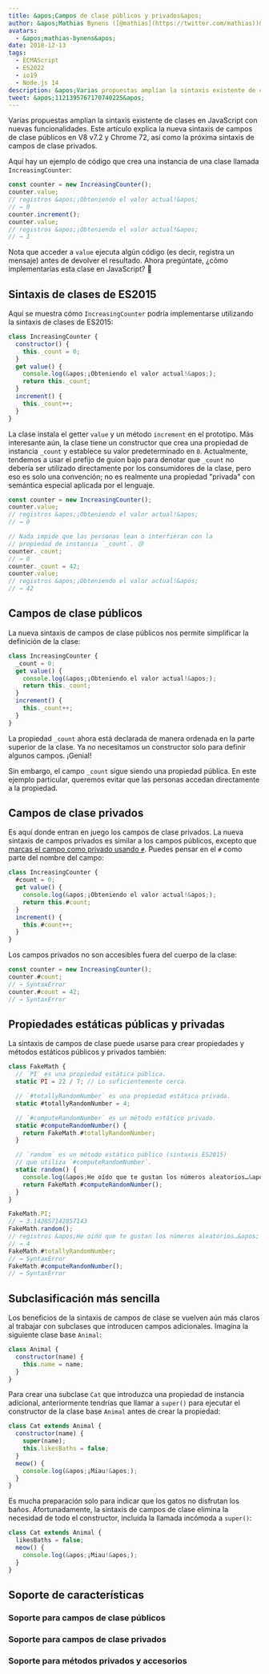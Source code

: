 ```yaml
---
title: &apos;Campos de clase públicos y privados&apos;
author: &apos;Mathias Bynens ([@mathias](https://twitter.com/mathias))&apos;
avatars:
  - &apos;mathias-bynens&apos;
date: 2018-12-13
tags:
  - ECMAScript
  - ES2022
  - io19
  - Node.js 14
description: &apos;Varias propuestas amplían la sintaxis existente de clases en JavaScript con nuevas funcionalidades. Este artículo explica la nueva sintaxis de campos de clase públicos en V8 v7.2 y Chrome 72, así como la próxima sintaxis de campos de clase privados.&apos;
tweet: &apos;1121395767170740225&apos;
---
```

Varias propuestas amplían la sintaxis existente de clases en JavaScript con nuevas funcionalidades. Este artículo explica la nueva sintaxis de campos de clase públicos en V8 v7.2 y Chrome 72, así como la próxima sintaxis de campos de clase privados.

Aquí hay un ejemplo de código que crea una instancia de una clase llamada `IncreasingCounter`:

```js
const counter = new IncreasingCounter();
counter.value;
// registros &apos;¡Obteniendo el valor actual!&apos;
// → 0
counter.increment();
counter.value;
// registros &apos;¡Obteniendo el valor actual!&apos;
// → 1
```

Nota que acceder a `value` ejecuta algún código (es decir, registra un mensaje) antes de devolver el resultado. Ahora pregúntate, ¿cómo implementarías esta clase en JavaScript? 🤔

## Sintaxis de clases de ES2015

Aquí se muestra cómo `IncreasingCounter` podría implementarse utilizando la sintaxis de clases de ES2015:

```js
class IncreasingCounter {
  constructor() {
    this._count = 0;
  }
  get value() {
    console.log(&apos;¡Obteniendo el valor actual!&apos;);
    return this._count;
  }
  increment() {
    this._count++;
  }
}
```

La clase instala el getter `value` y un método `increment` en el prototipo. Más interesante aún, la clase tiene un constructor que crea una propiedad de instancia `_count` y establece su valor predeterminado en `0`. Actualmente, tendemos a usar el prefijo de guion bajo para denotar que `_count` no debería ser utilizado directamente por los consumidores de la clase, pero eso es solo una convención; no es realmente una propiedad "privada" con semántica especial aplicada por el lenguaje.

<!--truncate-->
```js
const counter = new IncreasingCounter();
counter.value;
// registros &apos;¡Obteniendo el valor actual!&apos;
// → 0

// Nada impide que las personas lean o interfieran con la
// propiedad de instancia `_count`. 😢
counter._count;
// → 0
counter._count = 42;
counter.value;
// registros &apos;¡Obteniendo el valor actual!&apos;
// → 42
```

## Campos de clase públicos

La nueva sintaxis de campos de clase públicos nos permite simplificar la definición de la clase:

```js
class IncreasingCounter {
  _count = 0;
  get value() {
    console.log(&apos;¡Obteniendo el valor actual!&apos;);
    return this._count;
  }
  increment() {
    this._count++;
  }
}
```

La propiedad `_count` ahora está declarada de manera ordenada en la parte superior de la clase. Ya no necesitamos un constructor solo para definir algunos campos. ¡Genial!

Sin embargo, el campo `_count` sigue siendo una propiedad pública. En este ejemplo particular, queremos evitar que las personas accedan directamente a la propiedad.

## Campos de clase privados

Es aquí donde entran en juego los campos de clase privados. La nueva sintaxis de campos privados es similar a los campos públicos, excepto que [marcas el campo como privado usando `#`](https://github.com/tc39/proposal-class-fields/blob/master/PRIVATE_SYNTAX_FAQ.md). Puedes pensar en el `#` como parte del nombre del campo:

```js
class IncreasingCounter {
  #count = 0;
  get value() {
    console.log(&apos;¡Obteniendo el valor actual!&apos;);
    return this.#count;
  }
  increment() {
    this.#count++;
  }
}
```

Los campos privados no son accesibles fuera del cuerpo de la clase:

```js
const counter = new IncreasingCounter();
counter.#count;
// → SyntaxError
counter.#count = 42;
// → SyntaxError
```

## Propiedades estáticas públicas y privadas

La sintaxis de campos de clase puede usarse para crear propiedades y métodos estáticos públicos y privados también:

```js
class FakeMath {
  // `PI` es una propiedad estática pública.
  static PI = 22 / 7; // Lo suficientemente cerca.

  // `#totallyRandomNumber` es una propiedad estática privada.
  static #totallyRandomNumber = 4;

  // `#computeRandomNumber` es un método estático privado.
  static #computeRandomNumber() {
    return FakeMath.#totallyRandomNumber;
  }

  // `random` es un método estático público (sintaxis ES2015)
  // que utiliza `#computeRandomNumber`.
  static random() {
    console.log(&apos;He oído que te gustan los números aleatorios…&apos;);
    return FakeMath.#computeRandomNumber();
  }
}

FakeMath.PI;
// → 3.142857142857143
FakeMath.random();
// registros &apos;He oído que te gustan los números aleatorios…&apos;
// → 4
FakeMath.#totallyRandomNumber;
// → SyntaxError
FakeMath.#computeRandomNumber();
// → SyntaxError
```

## Subclasificación más sencilla

Los beneficios de la sintaxis de campos de clase se vuelven aún más claros al trabajar con subclases que introducen campos adicionales. Imagina la siguiente clase base `Animal`:

```js
class Animal {
  constructor(name) {
    this.name = name;
  }
}
```

Para crear una subclase `Cat` que introduzca una propiedad de instancia adicional, anteriormente tendrías que llamar a `super()` para ejecutar el constructor de la clase base `Animal` antes de crear la propiedad:

```js
class Cat extends Animal {
  constructor(name) {
    super(name);
    this.likesBaths = false;
  }
  meow() {
    console.log(&apos;¡Miau!&apos;);
  }
}
```

Es mucha preparación solo para indicar que los gatos no disfrutan los baños. Afortunadamente, la sintaxis de campos de clase elimina la necesidad de todo el constructor, incluida la llamada incómoda a `super()`:

```js
class Cat extends Animal {
  likesBaths = false;
  meow() {
    console.log(&apos;¡Miau!&apos;);
  }
}
```

## Soporte de características

### Soporte para campos de clase públicos

<feature-support chrome="72 /blog/v8-release-72#public-class-fields"
                 firefox="sí https://developer.mozilla.org/en-US/docs/Mozilla/Firefox/Releases/69#JavaScript"
                 safari="sí https://bugs.webkit.org/show_bug.cgi?id=174212"
                 nodejs="12 https://twitter.com/mathias/status/1120700101637353473"
                 babel="sí https://babeljs.io/docs/en/babel-plugin-proposal-class-properties"></feature-support>

### Soporte para campos de clase privados

<feature-support chrome="74 /blog/v8-release-74#private-class-fields"
                 firefox="90 https://spidermonkey.dev/blog/2021/05/03/private-fields-ship.html"
                 safari="sí"
                 nodejs="12 https://twitter.com/mathias/status/1120700101637353473"
                 babel="sí https://babeljs.io/docs/en/babel-plugin-proposal-class-properties"></feature-support>

### Soporte para métodos privados y accesorios

<feature-support chrome="84 /blog/v8-release-84#private-methods-and-accessors"
                 firefox="90 https://spidermonkey.dev/blog/2021/05/03/private-fields-ship.html"
                 safari="sí https://webkit.org/blog/11989/new-webkit-features-in-safari-15/"
                 nodejs="14.6.0"
                 babel="sí https://babeljs.io/docs/en/babel-plugin-proposal-private-methods"></feature-support>
